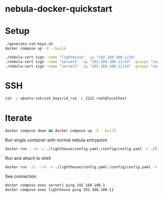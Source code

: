# nebula-docker-quickstart

# Setup

```sh
./generate-ssh-keys.sh
docker compose up -d --build
```

```sh
./nebula-cert sign -name "lighthouse" -ip "192.168.100.1/24"
./nebula-cert sign -name "server1" -ip "192.168.100.11/24" -groups "servers"
./nebula-cert sign -name "server2" -ip "192.168.100.12/24" -groups "servers"
```

# SSH

```sh
ssh -i ubuntu-ssh/ssh_keys/id_rsa -p 2222 root@localhost
```

# Iterate

```sh
docker compose down && docker compose up -d --build
```

Run single container with normal nebula entrypoint
```sh
docker run --rm -v ./lighthouse/config.yaml:/config/config.yaml -v ./lighthouse/pki:/etc/nebula --cap-add=NET_ADMIN --device /dev/net/tun nebula
```

Run and attach to shell
```sh
docker run -it --rm -v ./lighthouse/config.yaml:/config/config.yaml -v ./lighthouse/pki:/etc/nebula --cap-add=NET_ADMIN --device /dev/net/tun --entrypoint sh nebula
```

See connection
```sh
docker compose exec server1 ping 192.168.100.1
docker compose exec lighthouse ping 192.168.100.11
```